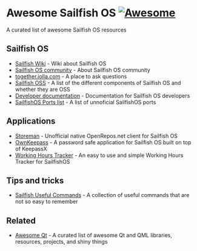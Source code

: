 # Awesome Sailfish OS [![Awesome](https://awesome.re/badge.svg)](https://awesome.re)

A curated list of awesome Sailfish OS resources

## Sailfish OS

* [Sailfish Wiki](https://sailfishos.org/about/) - Wiki about Sailfish OS
* [Sailfish OS community](https://sailfishos.org/community/) - About Sailfish OS
  community
* [together.jolla.com](https://together.jolla.com/questions/) - A place to ask
  questions
* [Sailfish OSS](https://wiki.merproject.org/wiki/SailfishOSS) - A list of the
  different components of Sailfish OS and whether they are OSS
* [Developer documentation](https://sailfishos.org/wiki/SailfishOS) -
  Documentation for Sailfish OS developers
* [SailfishOS Ports list](https://wiki.merproject.org/wiki/Adaptations/libhybris) - A list of unnoficial SailfishOS ports

## Applications

* [Storeman](https://github.com/mentaljam/harbour-storeman) - Unofficial native
  OpenRepos.net client for Sailfish OS
* [OwnKeepass](https://github.com/jobe-m/ownkeepass) - A password safe
  application for Sailfish OS built on top of KeepassX
* [Working Hours Tracker](https://wht.olpe.fi/) - An easy to use and simple
  Working Hours Tracker for SailfishOS

## Tips and tricks

* [Sailfish Useful Commands](https://github.com/olpeh/sailfish-useful-commands) -
  A collection of useful commands that are not so easy to remember

## Related

* [Awesome Qt](https://github.com/mikalv/awesome-qt-qml/blob/master/README.md) -
  A curated list of awesome Qt and QML libraries, resources, projects, and shiny
  things
